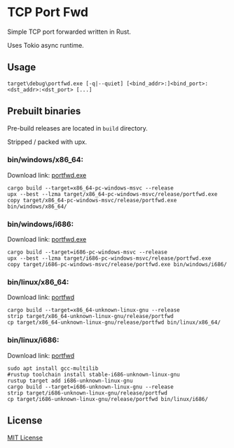 # TCP Port Fwd

Simple TCP port forwarded written in Rust.

Uses Tokio async runtime.

## Usage

```
target\debug\portfwd.exe [-q|--quiet] [<bind_addr>:]<bind_port>:<dst_addr>:<dst_port> [...]
```

## Prebuilt binaries

Pre-build releases are located in `build` directory.

Stripped / packed with upx.

### bin/windows/x86_64:

Download link: [portfwd.exe](https://github.com/hvqzao/portfwd/raw/master/bin/windows/x86_64/portfwd.exe)

```
cargo build --target=x86_64-pc-windows-msvc --release
upx --best --lzma target/x86_64-pc-windows-msvc/release/portfwd.exe
copy target/x86_64-pc-windows-msvc/release/portfwd.exe bin/windows/x86_64/
```

### bin/windows/i686:

Download link: [portfwd.exe](https://github.com/hvqzao/portfwd/raw/master/bin/windows/i686/portfwd.exe)

```
cargo build --target=i686-pc-windows-msvc --release
upx --best --lzma target/i686-pc-windows-msvc/release/portfwd.exe
copy target/i686-pc-windows-msvc/release/portfwd.exe bin/windows/i686/
```

### bin/linux/x86_64:

Download link: [portfwd](https://github.com/hvqzao/portfwd/raw/master/bin/linux/x86_64/portfwd)

```
cargo build --target=x86_64-unknown-linux-gnu --release
strip target/x86_64-unknown-linux-gnu/release/portfwd
cp target/x86_64-unknown-linux-gnu/release/portfwd bin/linux/x86_64/
```

### bin/linux/i686:

Download link: [portfwd](https://github.com/hvqzao/portfwd/raw/master/bin/linux/i686/portfwd)

```
sudo apt install gcc-multilib
#rustup toolchain install stable-i686-unknown-linux-gnu
rustup target add i686-unknown-linux-gnu
cargo build --target=i686-unknown-linux-gnu --release
strip target/i686-unknown-linux-gnu/release/portfwd
cp target/i686-unknown-linux-gnu/release/portfwd bin/linux/i686/
```

## License

[MIT License](LICENSE)
